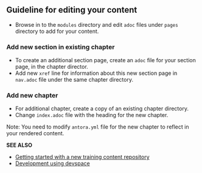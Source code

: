 ## Guideline for editing your content

- Browse in to the `modules` directory and edit `adoc` files under `pages` directory to add for your content.

### Add new section in existing chapter

- To create an additional section page, create an `adoc` file for your section page, in the chapter director.
- Add new `xref` line for information about this new section page in `nav.adoc` file under the same chapter directory.

### Add new chapter 

- For additional chapter, create a copy of an existing chapter directory. 
- Change `index.adoc` file with the heading for the new chapter.

Note: You need to modify `antora.yml` file for the new chapter to reflect in your rendered content.

**SEE ALSO**

- [Getting started with a new training content repository](./README.md)
- [Development using devspace](./DEVSPACE.md)
